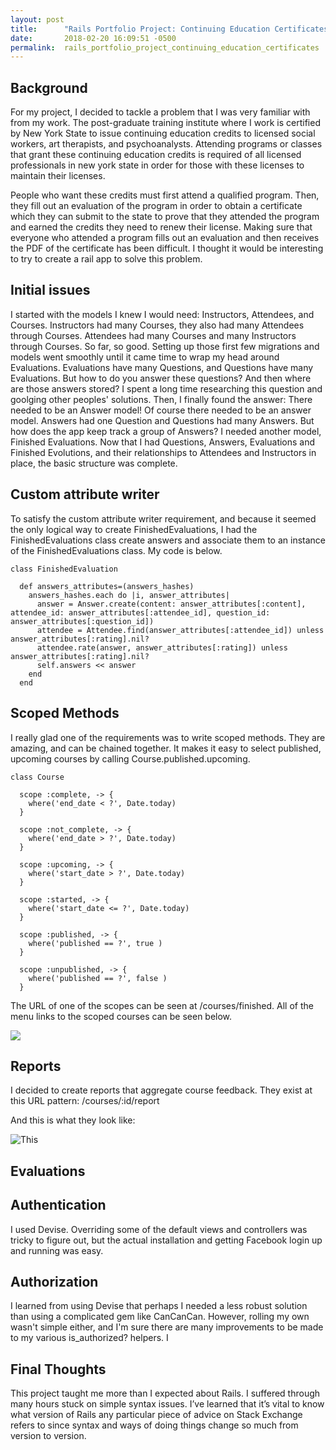 ```yaml
---
layout: post
title:      "Rails Portfolio Project: Continuing Education Certificates"
date:       2018-02-20 16:09:51 -0500
permalink:  rails_portfolio_project_continuing_education_certificates
---
```


## Background

For my project, I decided to tackle a problem that I was very familiar with from my work. The post-graduate training institute where I work is certified by New York State to issue continuing education credits to licensed social workers, art therapists, and psychoanalysts. Attending programs or classes that grant these continuing education credits is required of all licensed professionals in new york state in order for those with these licenses to maintain their licenses. 

People who want these credits must first attend a qualified program. Then, they fill out an evaluation of the program in order to obtain a certificate which they can submit to the state to prove that they attended the program and earned the credits they need to renew their license. Making sure that everyone who attended a program fills out an evaluation and then receives the PDF of the certificate has been difficult. I thought it would be interesting to try to create a rail app to solve this problem. 

## Initial issues

I started with the models I knew I would need: Instructors, Attendees, and Courses. Instructors had many Courses, they also had many Attendees through Courses. Attendees had many Courses and many Instructors through Courses. So far, so good. 
Setting up those first few migrations and models went smoothly until it came time to wrap my head around Evaluations. Evaluations have many Questions, and Questions have many Evaluations. But how to do you answer these questions? And then where are those answers stored? I spent a long time researching this question and goolging other peoples' solutions. Then, I finally found the answer: There needed to be an Answer model! Of course there needed to be an answer model. Answers had one Question and Questions had many Answers. But how does the app keep track a group of Answers? I needed another model, Finished Evaluations. Now that I had Questions, Answers, Evaluations and Finished Evolutions, and their relationships to Attendees and Instructors in place, the basic structure was complete.

## Custom attribute writer
To satisfy the custom attribute writer requirement, and because it seemed the only logical way to create FinishedEvaluations, I had the FinishedEvaluations class create answers and associate them to an instance of the FinishedEvaluations class. My code is below.

```
class FinishedEvaluation

  def answers_attributes=(answers_hashes)
    answers_hashes.each do |i, answer_attributes|
      answer = Answer.create(content: answer_attributes[:content], attendee_id: answer_attributes[:attendee_id], question_id: answer_attributes[:question_id])
      attendee = Attendee.find(answer_attributes[:attendee_id]) unless answer_attributes[:rating].nil?
      attendee.rate(answer, answer_attributes[:rating]) unless answer_attributes[:rating].nil?
      self.answers << answer
    end
  end
```

## Scoped Methods
I really glad one of the requirements was to write scoped methods. They are amazing, and can be chained together. It makes it easy to select published, upcoming courses by calling Course.published.upcoming.

```
class Course 

  scope :complete, -> {
    where('end_date < ?', Date.today)
  }

  scope :not_complete, -> {
    where('end_date > ?', Date.today)
  }

  scope :upcoming, -> {
    where('start_date > ?', Date.today)
  }

  scope :started, -> {
    where('start_date <= ?', Date.today)
  }

  scope :published, -> {
    where('published == ?', true )
  }

  scope :unpublished, -> {
    where('published == ?', false )
  }
```

The URL of one of the scopes can be seen at /courses/finished. All of the menu links to the scoped courses can be seen below. 

![](https://iptar.org/wp-content/uploads/2018/02/Selection_003.jpg)

## Reports
I decided to create reports that aggregate course feedback. They exist at this URL pattern: /courses/:id/report

And this is what they look like:

![This](https://iptar.org/wp-content/uploads/2018/02/Selection_004.jpg)

## Evaluations



## Authentication

I used Devise. Overriding some of the default views and controllers was tricky to figure out, but the actual installation and getting Facebook login up and running was easy. 

## Authorization

I learned from using Devise that perhaps I needed a less robust solution than using a complicated gem like CanCanCan. However, rolling my own wasn't simple either, and I'm sure there are many improvements to be made to my various is_authorized? helpers. I 

## Final Thoughts

This project taught me more than I expected about Rails. I suffered through many hours stuck on simple syntax issues. I’ve learned that it’s vital to know what version of Rails any particular piece of advice on Stack Exchange refers to since syntax and ways of doing things change so much from version to version. 
